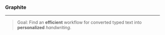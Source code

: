 
### Graphite
--- 
> Goal:
Find an **efficient** workflow for converted typed text into __personalized__ _handwriting_.

